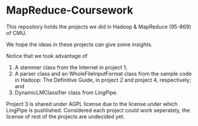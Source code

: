 MapReduce-Coursework
====================

This repository holds the projects we did in Hadoop &amp; MapReduce (95-869) of CMU. 

We hope the ideas in these projects can give some insights.

Notice that we took advantage of 
  1. A stemmer class from the Internet in project 1;
  2. A parser class and an WholeFileInputFormat class from the sample code in Hadoop: The Definitive Guide, in project 2 and project 4, respectively; and
  3. DynamicLMClassifier class from LingPipe.

Project 3 is shared under AGPL license due to the license under which LingPipe is pushlished. Considered each project could work seperately, the license of rest of the projects are undecided yet.
